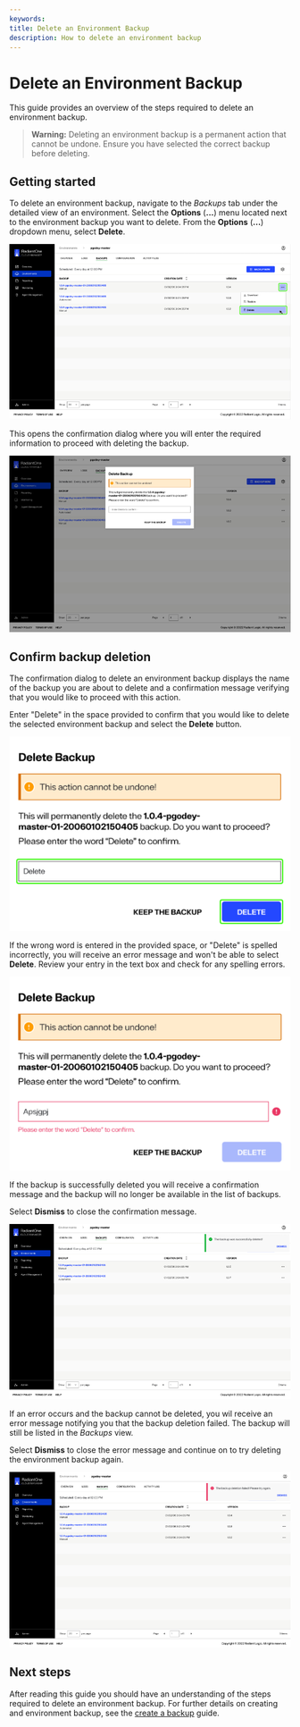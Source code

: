 ```yaml
---
keywords:
title: Delete an Environment Backup
description: How to delete an environment backup
---
```

# Delete an Environment Backup

This guide provides an overview of the steps required to delete an environment backup.

> **Warning:** Deleting an environment backup is a permanent action that cannot be undone. Ensure you have selected the correct backup before deleting.

## Getting started

To delete an environment backup, navigate to the *Backups* tab under the detailed view of an environment. Select the **Options** (**...**) menu located next to the environment backup you want to delete. From the **Options** (**...**) dropdown menu, select **Delete**.

![image description](images/delete-option-select.png)

This opens the confirmation dialog where you will enter the required information to proceed with deleting the backup.

![image description](images/delete-confirmation-dialog.png)

## Confirm backup deletion

The confirmation dialog to delete an environment backup displays the name of the backup you are about to delete and a confirmation message verifying that you would like to proceed with this action.

Enter "Delete" in the space provided to confirm that you would like to delete the selected environment backup and select the **Delete** button.

![image description](images/delete-confirm.png)

If the wrong word is entered in the provided space, or "Delete" is spelled incorrectly, you will receive an error message and won't be able to select **Delete**. Review your entry in the text box and check for any spelling errors.

![image description](images/delete-wrong-entry.png)

If the backup is successfully deleted you will receive a confirmation message and the backup will no longer be available in the list of backups.

Select **Dismiss** to close the confirmation message.

![image description](images/delete-success.png)

If an error occurs and the backup cannot be deleted, you wil receive an error message notifying you that the backup deletion failed. The backup will still be listed in the *Backups* view.

Select **Dismiss** to close the error message and continue on to try deleting the environment backup again.

![image description](images/delete-error.png)

## Next steps

After reading this guide you should have an understanding of the steps required to delete an environment backup. For further details on creating and environment backup, see the [create a backup](create-backup.md) guide.
